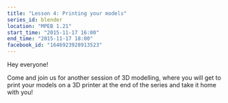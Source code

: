 ```yaml
---
title: "Lesson 4: Printing your models"
series_id: blender
location: "MPEB 1.21"
start_time: "2015-11-17 16:00"
end_time: "2015-11-17 18:00"
facebook_id: "1646923928913523"
---
```


Hey everyone! 

Come and join us for another session of 3D modelling, where you will get to print your models on a 3D printer at the end of the series and take it home with you!
